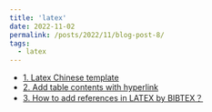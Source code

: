 ```yaml
---
title: 'latex'
date: 2022-11-02
permalink: /posts/2022/11/blog-post-8/
tags:
  - latex
---
```

- [1. Latex Chinese template](https://blog.csdn.net/Nina_ningning/article/details/127652445)
- [2. Add table contents with hyperlink](https://blog.csdn.net/Nina_ningning/article/details/127655627)
- [3. How to add references in LATEX by BIBTEX？](https://blog.csdn.net/Nina_ningning/article/details/127669582)
